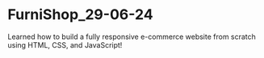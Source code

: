 # FurniShop_29-06-24
Learned how to build a fully responsive e-commerce website from scratch using HTML, CSS, and JavaScript!


